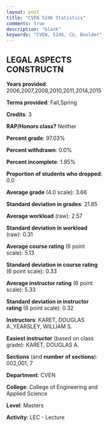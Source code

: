 ```yaml
---
layout: post
title: "CVEN 5246 Statistics"
comments: true
description: "blank"
keywords: "CVEN, 5246, CU, Boulder"
--- 
```

<head>
<script src="https://ajax.googleapis.com/ajax/libs/jquery/2.1.3/jquery.min.js"></script>
<script src="https://dl.dropboxusercontent.com/s/pc42nxpaw1ea4o9/highcharts.js?dl=0"></script>
<!-- <script src="../assets/js/highcharts.js"></script> -->
<style type="text/css">@font-face {
	font-family: "Bebas Neue";
	src: url(https://www.filehosting.org/file/details/544349/BebasNeue%20Regular.otf) format("opentype");
	}
	h1.Bebas { 
		font-family: "Bebas Neue", Verdana, Tahoma;
	}
</style>
</head>
<body>
	<div id="container" style="float: right; width: 45%; height: 88%; margin-left: 2.5%; margin-right: 2.5%;"></div>
	<script language="JavaScript">
		$(document).ready(function() {
		var chart = {type: 'column'};
		var title = {text: 'Grade Distribution'};
		var xAxis = {categories: ['A','B','C','D','F'],crosshair: true};
		var yAxis = {min: 0,title: {text: 'Percentage'}};
		var tooltip = {headerFormat: '<center><b><span style="font-size:20px">{point.key}</span></b></center>',
		               pointFormat: '<td style="padding:0"><b>{point.y:.1f}%</b></td>',
		               footerFormat: '</table>',shared: true,useHTML: true};
		var plotOptions = {column: {pointPadding: 0.0,borderWidth: 0}};  
		var credits = {enabled: false};var series= [{name: 'Percent',data: [66.36,32.73,0.0,0.0,0.91,]}];
		var json = {};
		json.chart = chart;
		json.title = title;
		json.tooltip = tooltip;
		json.xAxis = xAxis;
		json.yAxis = yAxis;  
		json.series = series;
		json.plotOptions = plotOptions;  
		json.credits = credits;
		$('#container').highcharts(json);
	});
	</script>
</body>
			   
## LEGAL ASPECTS CONSTRUCTN

**Years provided**: 2006,2007,2008,2010,2011,2014,2015

**Terms provided**: Fall,Spring

**Credits**: 3

**RAP/Honors class?** Neither

**Percent grade**: 97.03%

**Percent withdrawn**: 0.0%

**Percent incomplete**: 1.95%

**Proportion of students who dropped**: 0.0

**Average grade** (4.0 scale): 3.66

**Standard deviation in grades**: 21.85

**Average workload** (raw): 2.57

**Standard deviation in workload** (raw): 0.31

**Average course rating** (6 point scale): 5.13

**Standard deviation in course rating** (6 point scale): 0.33

**Average instructor rating** (6 point scale): 5.33

**Standard deviation in instructor rating** (6 point scale): 0.32

**Instructors**: KARET, DOUGLAS A.,YEARSLEY, WILLIAM S.

**Easiest instructor** (based on class grade): KARET, DOUGLAS A.

**Sections** (and **number of sections**): 002,001, 7

**Department**: CVEN

**College**: College of Engineering and Applied Science

**Level**: Masters

**Activity**: LEC - Lecture